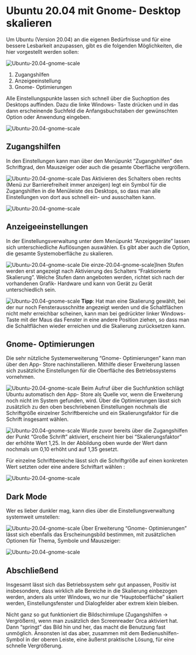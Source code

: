 # Ubuntu 20.04 mit Gnome- Desktop skalieren

Um Ubuntu (Version 20.04) an die eigenen Bedürfnisse und für eine bessere Lesbarkeit anzupassen, gibt es die folgenden Möglichkeiten, die hier vorgestellt werden sollen:

![Ubuntu-20.04-gnome-scale](ubuntu-20.04-gnome-scale_01.png)

1. Zugangshilfen
2. Anzeigeeinstellung
3. Gnome- Optimierungen

Alle Einstellungspunkte lassen sich schnell über die Suchoption des Desktops auffinden. Dazu die linke Windows- Taste drücken und in das dann erscheinende Suchfeld die Anfangsbuchstaben der gewünschten Option oder Anwendung eingeben.

![Ubuntu-20.04-gnome-scale](ubuntu-20.04-gnome-scale_02.png)
## Zugangshilfen

In den Einstellungen kann man über den Menüpunkt “Zugangshilfen” den Schriftgrad, den Mauszeiger oder auch die gesamte Oberfläche vergrößern.

![Ubuntu-20.04-gnome-scale](ubuntu-20.04-gnome-scale_03.png)
Das Aktivieren des Schalters oben rechts (Menü zur Barrierefreiheit immer anzeigen) legt ein Symbol für die Zugangshilfen in die Menüleiste des Desktops, so dass man alle Einstellungen von dort aus schnell ein- und ausschalten kann.

![Ubuntu-20.04-gnome-scale](ubuntu-20.04-gnome-scale_04.png)
## Anzeigeeinstellungen

In der Einstellungsverwaltung unter dem Menüpunkt “Anzeigegeräte” lassen sich unterschiedliche Auflösungen auswählen. Es gibt aber auch die Option, die gesamte Systemoberfläche zu skalieren.

![Ubuntu-20.04-gnome-scale](ubuntu-20.04-gnome-scale_05.png)
Die einze-20.04-gnome-scale]lnen Stufen werden erst angezeigt nach Aktivierung des Schalters “Fraktionierte Skalierung”. Welche Stufen dann angeboten werden, richtet sich nach der vorhandenen Grafik- Hardware und kann von Gerät zu Gerät unterschiedlich sein.

![Ubuntu-20.04-gnome-scale](ubuntu-20.04-gnome-scale_06.png)
**Tipp**: Hat man eine Skalierung gewählt, bei der nur noch Fensterausschnitte angezeigt werden und die Schaltflächen nicht mehr erreichbar scheinen, kann man bei gedrückter linker Windows- Taste mit der Maus das Fenster in eine andere Position ziehen, so dass man die Schaltflächen wieder erreichen und die Skalierung zurücksetzen kann.

## Gnome- Optimierungen

Die sehr nützliche Systemerweiterung “Gnome- Optimierungen” kann man über den App- Store nachinstallieren. Mithilfe dieser Erweiterung lassen sich zusätzliche Einstellungen für die Oberfläche des Betriebssystems vornehmen.

![Ubuntu-20.04-gnome-scale](ubuntu-20.04-gnome-scale_07.png)
Beim Aufruf über die Suchfunktion schlägt Ubuntu automatisch den App- Store als Quelle vor, wenn die Erweiterung noch nicht im System gefunden, wird. Über die Optimierungen lässt sich zusätzlich zu den oben beschriebenen Einstellungen nochmals die Schriftgröße einzelner Schriftbereiche und ein Skalierungsfaktor für die Schrift insgesamt wählen.

![Ubuntu-20.04-gnome-scale](ubuntu-20.04-gnome-scale_08.png)
Wurde zuvor bereits über die Zugangshilfen der Punkt “Große Schrift” aktiviert, erscheint hier bei “Skalierungsfaktor” der erhöhte Wert 1,25. In der Abbildung oben wurde der Wert dann nochmals um 0,10 erhöht und auf 1,35 gesetzt.

Für einzelne Schriftbereiche lässt sich die Schriftgröße auf einen konkreten Wert setzten oder eine andere Schriftart wählen :

![Ubuntu-20.04-gnome-scale](ubuntu-20.04-gnome-scale_09.png)
## Dark Mode

Wer es lieber dunkler mag, kann dies über die Einstellungsverwaltung systemweit umstellen:

![Ubuntu-20.04-gnome-scale](ubuntu-20.04-gnome-scale_10.png)
Über Erweiterung “Gnome- Optimierungen” lässt sich ebenfalls das Erscheinungsbild bestimmen, mit zusätzlichen Optionen für Thema, Symbole und Mauszeiger:

![Ubuntu-20.04-gnome-scale](ubuntu-20.04-gnome-scale_11.png)

## Abschließend

Insgesamt lässt sich das Betriebssystem sehr gut anpassen, Positiv ist insbesondere, dass wirklich alle Bereiche in die Skalierung einbezogen werden, anders als unter Windows, wo nur die “Hauptoberfläche” skaliert werden, Einstellungsfenster und Dialogfelder aber extrem klein bleiben.

Nicht ganz so gut funktioniert die Bildschirmlupe (Zugangshilfen -> Vergrößern), wenn man zusätzlich den Screenreader Orca aktiviert hat. Dann “springt” das Bild hin und her, das macht die Benutzung fast unmöglich. Ansonsten ist das aber, zusammen mit dem Bedienushilfen- Symbol in der oberen Leiste, eine äußerst praktische Lösung, für eine schnelle Vergrößerung.